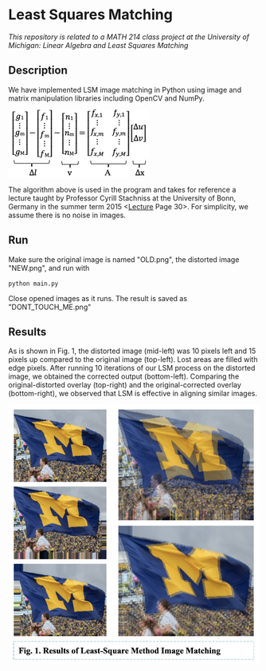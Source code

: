 # Least Squares Matching
*This repository is related to a MATH 214 class project at the University of Michigan: Linear Algebra and Least Squares Matching*

## Description
We have implemented LSM image matching in Python using image and matrix manipulation libraries including OpenCV and NumPy. 

![eqt img](https://github.com/xiaofuhu/lsm-image-matching/blob/master/96c325c6db11ddb40d09516d4681362.jpg)

The algorithm above is used in the program and takes for reference a lecture taught by Professor Cyrill Stachniss at the University of Bonn, Germany in the summer term 2015 <[Lecture](https://www.youtube.com/watch?v=JI4QhY8YXAI) Page 30>. For simplicity, we assume there is no noise in images.

## Run
Make sure the original image is named "OLD.png", the distorted image "NEW.png", and run with
```
python main.py
```
Close opened images as it runs. The result is saved as "DONT_TOUCH_ME.png"

## Results
As is shown in Fig. 1, the distorted image (mid-left) was 10 pixels left and 15 pixels up compared to the original image (top-left). Lost areas are filled with edge pixels. After running 10 iterations of our LSM process on the distorted image, we obtained the corrected output (bottom-left). Comparing the original-distorted overlay (top-right) and the original-corrected overlay (bottom-right), we observed that LSM is effective in aligning similar images.

![demo img](https://github.com/xiaofuhu/lsm-image-matching/blob/master/demo.png)
